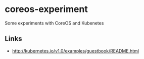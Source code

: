 # coreos-experiment

Some experiments with CoreOS and Kubenetes

## Links

* http://kubernetes.io/v1.0/examples/guestbook/README.html
